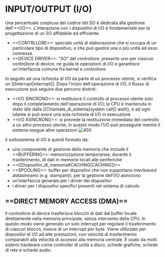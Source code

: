 # INPUT/OUTPUT (I/O)
Una percentuale cospicua del codice del SO è dedicata alla gestione dell'==I/O==. L'interazione con i dispositivi di I/O è fondamentale per la progettazione di un SO affidabile ed efficiente.
- ==CONTRLLORE==: speciale unità di elaborazione che si occupa di un particolare tipo di dispositivo, e che può gestire una o più unità ad esso connesse.
- ==DEVICE DRIVER==: "SO" del controllore; presente uno per ciascun controllore di device, ne guida le operazioni di I/O e garantisce un'interfaccia comune fra kernel e controllore.

In seguito ad una richiesta di I/O da parte di un processo utente, si verifica un [[Interrupt|interrupt]]. Dopo l'inizio dell'operazione di I/O, il flusso di esecuzione può seguire due percorsi distinti:
- ==I/O SINCRONO==: si restituisce il controllo al processo utente solo dopo il completamento dell'operazione di I/O; la CPU è mantenuta in stato idle dalla [[Chiamate_di_sistema|system call]] $wait()$, e ad ogni istante si può avere una sola richiesta di I/O in esecuzione
- ==I/O ASINCRONO==: si prevede la restituzione immediata del controllo a un altro processo utente; in questo modo l'I/O può proseguire mentre il sistema esegue altre operazioni
![450](sincrono_asincrono.png)

Il sottosistema di I/O è quindi formato da:
- una componente di gestione della memoria che include il ==BUFFERING==: memorizzazione temporanea, durante il trasferimento, di dati in memorie locali alle periferiche
- ==[[Dispositivi_di_memoria#CACHING|CACHING]]==
- ==SPOOLING==: buffer per dispositivi che non supportano _interleaved datastreams_ (e.g. stampanti), per la gestione dell’I/O asincrono
- un’interfaccia generale per i driver dei dispositivi
- i driver per i dispositivi specifici presenti nel sistema di calcolo

## ==DIRECT MEMORY ACCESS (DMA)==
Il controllore di device trasferisce blocchi di dati dal buffer locale direttamente nella memoria principale, senza intervento della CPU. In questo modo viene generato un solo interrupt per regolare il trasferimento di ciascun blocco, invece di un interrupt per byte. Viene utilizzato per dispositivi di I/O ad alte prestazioni, con velocità di trasferimento comparabili alla velocità di accesso alla memoria centrale. È usato da molti sistemi hardware come controller di unità a disco, schede grafiche, schede di rete e schede audio.